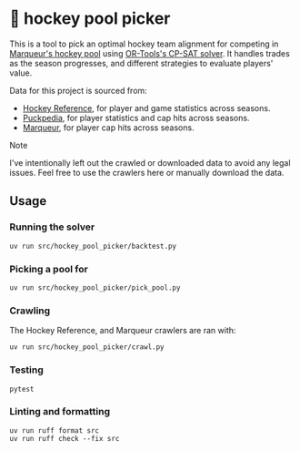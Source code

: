 # 🏒 hockey pool picker

This is a tool to pick an optimal hockey team alignment for competing in [Marqueur's hockey pool](https://www.marqueur.com/hockey/mbr/games/masterpool/index.php) using [OR-Tools's CP-SAT solver](https://developers.google.com/optimization/cp/cp_solver). It handles trades as the season progresses, and different strategies to evaluate players' value.

Data for this project is sourced from:
- [Hockey Reference](https://www.hockey-reference.com/), for player and game statistics across seasons.
- [Puckpedia](https://puckpedia.com/), for player statistics and cap hits across seasons.
- [Marqueur](https://www.marqueur.com/), for player cap hits across seasons.

> [!NOTE]
> I've intentionally left out the crawled or downloaded data to avoid any legal issues. Feel free to use the crawlers here or manually download the data.

## Usage

### Running the solver

```shell
uv run src/hockey_pool_picker/backtest.py
```

### Picking a pool for 

```shell
uv run src/hockey_pool_picker/pick_pool.py
```

### Crawling

The Hockey Reference, and Marqueur crawlers are ran with:

```shell
uv run src/hockey_pool_picker/crawl.py
```

### Testing

```shell
pytest
```

### Linting and formatting

```shell
uv run ruff format src
uv run ruff check --fix src
```